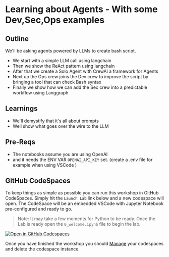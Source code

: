 # Learning about Agents - With some Dev,Sec,Ops examples

## Outline

We'll be asking agents powered by LLMs to create bash script.

- We start with a simple LLM call using langchain
- Then we show the ReAct pattern using langchain
- After that we create a Solo Agent with CrewAI a framework for Agents
- Next up the Ops crew joins the Dev crew to improve the script by bringing a tool that can check Bash syntax
- Finally we show how we can add the Sec crew into a predictable workflow using Langgraph

## Learnings

- We'll demystify that it's all about prompts
- Well show what goes over the wire to the LLM

## Pre-Reqs

- The notebooks assume you are using OpenAI
- and it needs the ENV VAR `OPENAI_API_KEY` set. (create a .env file for example when using VSCode )

## GitHub CodeSpaces

To keep things as simple as possible you can run this workshop in GitHub CodeSpaces.  Simply hit the `Launch Lab` link below and a new codespace will open. The CodeSpace will be an embedded VSCode with Jupyter Notebook pre-configured and ready to go.

> Note: It may take a few moments for Python to be ready.  Once the Lab is ready open the `0_welcome.ipynb` file to begin the lab.

[![Open in GitHub Codespaces](https://github.com/codespaces/badge.svg)](https://codespaces.new/jedi4ever/agents-workshop-for-dev-sec-ops)

Once you have finished the workshop you should [Manage](https://github.com/jedi4ever/agents-workshop-for-dev-sec-ops/codespaces) your codespaces and delete the codespace instance.
